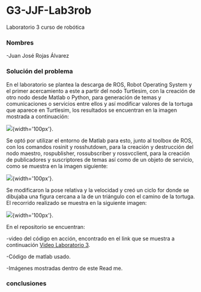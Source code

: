 # G3-JJF-Lab3rob
Laboratorio 3 curso de robótica
### Nombres

-Juan José Rojas Álvarez

### Solución del problema
En el laboratorio se plantea la descarga de ROS, Robot Operating System y el primer acercamiento a este a partir del nodo Turtlesim, con la creación de otro nodo desde Matlab o Python, para generación de temas y comunicaciones o servicios entre ellos y así modificar valores de la tortuga que aparece en Turtlesim, los resultados se encuentran en la imagen mostrada a continuación:

![](https://drive.google.com/file/d/1oKGA3Ull-dgRPKEKAFiSA_vscAos6WjD/view?usp=sharing){width='100px'}.

Se optó por utilizar el entorno de Matlab para esto, junto al toolbox de ROS, con los comandos rosinit y rosshutdown, para la creación y destrucción del nodo maestro, rospublisher, rossubscriber y rossvcclient, para la creación de publicadores y suscriptores de temas así como de un objeto de servicio, como se muestra en la imagen siguiente:

![](https://drive.google.com/file/d/1mmd6b18IRk3zum61X3_Q3NVcWPZSJ3Zg/view?usp=sharing){width='100px'}.

Se modificaron la pose relativa y la velocidad y creó un ciclo for donde se dibujaba una figura cercana a la de un triángulo con el camino de la tortuga. El recorrido realizado se muestra en la siguiente imagen:

![](https://drive.google.com/file/d/1moy_9Zh4oLJCY4EtjSJLdRbfvEyBvQwT/view?usp=sharing){width='100px'}.

En el repositorio se encuentran: 

-video del código en acción, encontrado en el link que se muestra a continuación [Video Laboratorio 3](https://youtu.be/XY7onDt0-YQ).

-Código de matlab usado.

-Imágenes mostradas dentro de este Read me.

### conclusiones
